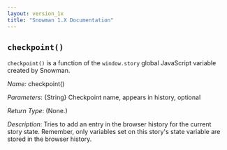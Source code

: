 ```yaml
---
layout: version_1x
title: "Snowman 1.X Documentation"
---
```


## `checkpoint()`

`checkpoint()` is a function of the `window.story` global JavaScript variable created by Snowman.

*Name:* checkpoint()

*Parameters*: {String} Checkpoint name, appears in history, optional

*Return Type*: (None.)

*Description*: Tries to add an entry in the browser history for the current story state. Remember, only variables set on this story's state variable are stored in the browser history.
